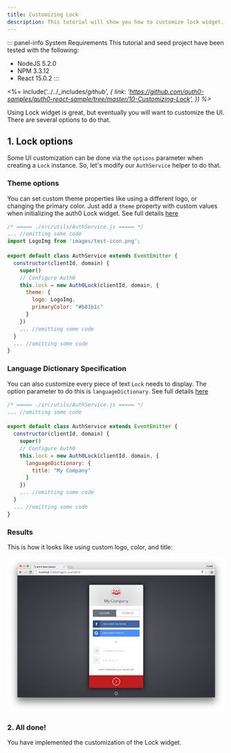 ```yaml
---
title: Customizing Lock
description: This tutorial will show you how to customize lock widget.
---
```


::: panel-info System Requirements
This tutorial and seed project have been tested with the following:
* NodeJS 5.2.0
* NPM 3.3.12
* React 15.0.2
:::

<%= include('../../_includes/_github', {
  link: 'https://github.com/auth0-samples/auth0-react-sample/tree/master/10-Customizing-Lock',
}) %>_

Using Lock widget is great, but eventually you will want to customize the UI. There are several options to do that.

## 1. Lock options

Some UI customization can be done via the `options` parameter when creating a `Lock` instance.
So, let's modify our `AuthService` helper to do that.


### Theme options

You can set custom theme properties like using a different logo, or changing the primary color.
Just add a `theme` property with custom values when initializing the auth0 Lock widget.
See full details [here](https://github.com/auth0/lock/tree/v10.0.0-rc.1#theming-options)


```javascript
/* ===== ./src/utils/AuthService.js ===== */
... //omitting some code
import LogoImg from 'images/test-icon.png';

export default class AuthService extends EventEmitter {
  constructor(clientId, domain) {
    super()
    // Configure Auth0
    this.lock = new Auth0Lock(clientId, domain, {
      theme: {
        logo: LogoImg,
        primaryColor: "#b81b1c"
      }
    })
    ... //omitting some code
  }
  ... //omitting some code
}
```

### Language Dictionary Specification

You can also customize every piece of text `Lock` needs to display. The option parameter to do this is `languageDictionary`. 
See full details [here](https://github.com/auth0/lock/tree/v10.0.0-rc.1#language-dictionary-specification)

```javascript
/* ===== ./src/utils/AuthService.js ===== */
... //omitting some code

export default class AuthService extends EventEmitter {
  constructor(clientId, domain) {
    super()
    // Configure Auth0
    this.lock = new Auth0Lock(clientId, domain, {
      languageDictionary: {
        title: "My Company"
      }
    })
    ... //omitting some code
  }
  ... //omitting some code
}
```

### Results

This is how it looks like using custom logo, color, and title:

![Custom lock](/media/articles/reactjs/widget-custom-logo-color.png)


<!-- CSS specification -->

### 2. All done!

You have implemented the customization of the Lock widget.
